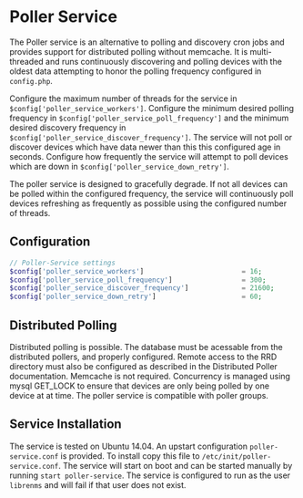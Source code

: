 # Poller Service
The Poller service is an alternative to polling and discovery cron jobs and provides support for distributed polling without memcache. It is multi-threaded and runs continuously discovering and polling devices with the oldest data attempting to honor the polling frequency configured in `config.php`.

Configure the maximum number of threads for the service in `$config['poller_service_workers']`. Configure the minimum desired polling frequency in `$config['poller_service_poll_frequency']` and the minimum desired discovery frequency in `$config['poller_service_discover_frequency']`. The service will not poll or discover devices which have data newer than this this configured age in seconds. Configure how frequently the service will attempt to poll devices which are down in `$config['poller_service_down_retry']`.

The poller service is designed to gracefully degrade. If not all devices can be polled within the configured frequency, the service will continuously poll devices refreshing as frequently as possible using the configured number of threads.

## Configuration
```php
// Poller-Service settings
$config['poller_service_workers']                        = 16;
$config['poller_service_poll_frequency']                 = 300;
$config['poller_service_discover_frequency']             = 21600;
$config['poller_service_down_retry']                     = 60;
```

## Distributed Polling
Distributed polling is possible. The database must be acessable from the distributed pollers, and properly configured. Remote access to the RRD directory must also be configured as described in the Distributed Poller documentation. Memcache is not required. Concurrency is managed using mysql GET_LOCK to ensure that devices are only being polled by one device at at time. The poller service is compatible with poller groups.

## Service Installation
The service is tested on Ubuntu 14.04. An upstart configuration `poller-service.conf` is provided. To install copy this file to `/etc/init/poller-service.conf`. The service will start on boot and can be started manually by running `start poller-service`. The service is configured to run as the user `librenms` and will fail if that user does not exist.
